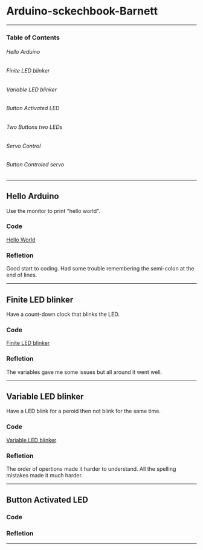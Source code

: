 # Arduino-sckechbook-Barnett
---
### Table of Contents

###### Hello Arduino

###### Finite LED blinker

###### Variable LED blinker

###### Button Activated LED

###### Two Buttons two LEDs

###### Servo Control

###### Button Controled servo



---
## Hello Arduino

Use the monitor to print "hello world".

### Code 
[Hello World](https://create.arduino.cc/editor/wbarnett/49148fc3-9480-4dba-9c02-c4ca2001703a/preview)

### Refletion
Good start to coding. Had some trouble remembering the semi-colon at the end of lines.

---

## Finite LED blinker

Have a count-down clock that blinks the LED.

### Code 
[Finite LED blinker](https://create.arduino.cc/editor/wbarnett/6a349bd3-ffad-4e96-ba48-023711feee24/preview)

### Refletion
The variables gave me some issues but all around it went well.

---

## Variable LED blinker

Have a LED blink for a peroid then not blink for the same time.

### Code 
[Variable LED blinker](https://create.arduino.cc/editor/wbarnett/36d9e2c4-c8fb-4244-852d-a021af18ee4d/preview)

### Refletion
The order of opertions made it harder to understand. All the spelling mistakes made it much harder.

---

## Button Activated LED



### Code


### Refletion



---
